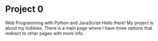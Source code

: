 # Project 0

Web Programming with Python and JavaScript
Hello there!
My project is about my hobbies. There is a main page where I have three options that redirect to other pages with more info.